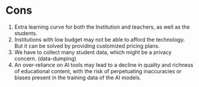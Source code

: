 # Cons

1. Extra learning curve for both the Institution and teachers, as well as the students.
2. Institutions with low budget may not be able to afford the technology. But it can be solved by providing customized pricing plans.
3. We have to collect many student data, which might be a privacy concern. (data-dumping)
4. An over-reliance on AI tools may lead to a decline in quality and richness of educational content, with the risk of perpetuating inaccuracies or biases present in the training data of the AI models.

